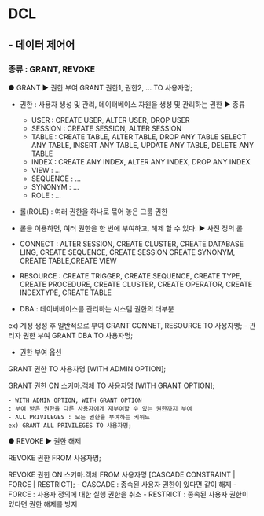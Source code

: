 # DCL
## - 데이터 제어어
### 종류 : GRANT, REVOKE

● GRANT
▶ 권한 부여
GRANT 권한1, 권한2, ... TO 사용자명;

* 권한
: 사용자 생성 및 관리, 데이터베이스 자원을 생성 및 관리하는 권한
▶ 종류
  - USER : CREATE USER, ALTER USER, DROP USER
  - SESSION : CREATE SESSION, ALTER SESSION
  - TABLE : CREATE TABLE, ALTER TABLE, DROP ANY TABLE
            SELECT ANY TABLE, INSERT ANY TABLE, UPDATE ANY TABLE, DELETE ANY TABLE
  - INDEX : CREATE ANY INDEX, ALTER ANY INDEX, DROP ANY INDEX
  - VIEW : ...
  - SEQUENCE : ...
  - SYNONYM : ...
  - ROLE : ...

* 롤(ROLE)
: 여러 권한을 하나로 묶어 놓은 그룹 권한
- 롤을 이용하면, 여러 권한을 한 번에 부여하고, 해제 할 수 있다.
▶ 사전 정의 롤
- CONNECT
    : ALTER SESSION, CREATE CLUSTER, CREATE DATABASE LING, CREATE SEQUENCE, CREATE SESSION 
      CREATE SYNONYM, CREATE TABLE,CREATE VIEW

- RESOURCE
    : CREATE TRIGGER, CREATE SEQUENCE, CREATE TYPE, CREATE PROCEDURE, CREATE CLUSTER,
      CREATE OPERATOR, CREATE INDEXTYPE, CREATE TABLE

- DBA
    : 데이버베이스를 관리하는 시스템 권한의 대부분

ex) 계정 생성 후 일반적으로 부여
    GRANT CONNET, RESOURCE TO 사용자명;
    - 관리자 권한 부여
    GRANT DBA TO 사용자명;

* 권한 부여 옵션

GRANT 권한 TO 사용자명 [WITH ADMIN OPTION];

GRANT 권한 ON 스키마.객체 TO 사용자명 [WITH GRANT OPTION];

    - WITH ADMIN OPTION, WITH GRANT OPTION
    : 부여 받은 권한을 다른 사용자에게 재부여할 수 있는 권한까지 부여
    - ALL PRIVILEGES : 모든 권한을 부여하는 키워드
    ex) GRANT ALL PRIVILEGES TO 사용자명;


● REVOKE
▶ 권한 해제

REVOKE 권한 FROM 사용자명;

REVOKE 권한 ON 스키마.객체 FROM 사용자명 [CASCADE CONSTRAINT | FORCE | RESTRICT];
    - CASCADE : 종속된 사용자 권한이 있다면 같이 해제
    - FORCE : 사용자 정의에 대한 실행 권한을 취소
    - RESTRICT : 종속된 사용자 권한이 있다면 권한 해제를 방지